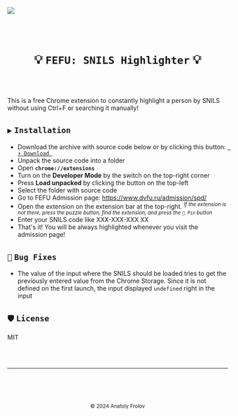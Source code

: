 [![](https://raw.githubusercontent.com/anafro/anafro/main/Banners/Fefu-Snils-Highlighter-Hero.png)](https://github.com/anafro/fefu-snils-highlighter/releases/tag/1.1)

<br><br>

<h1 align="center">💡 <code>FEFU: SNILS Highlighter</code> 💡</h1>

<br><br>

This is a free Chrome extension to constantly highlight a person by SNILS without using Ctrl+F or searching it manually! 

## `▶️` `Installation`
* Download the archive with source code below or by clicking this button: [`  ⬇️ Download  ` ](https://github.com/anafro/fefu-snils-highlighter/archive/refs/tags/1.1.zip)
* Unpack the source code into a folder
* Open **`chrome://extensions`**
* Turn on the **Developer Mode** by the switch on the top-right corner
* Press **Load unpacked** by clicking the button on the top-left
* Select the folder with source code
* Go to FEFU Admission page: https://www.dvfu.ru/admission/spd/
* Open the extension on the extension bar at the top-right. <sup>_If the extension is not there, press the puzzle button, find the extension, and press the *`📌 Pin`* button_</sup>
* Enter your SNILS code like XXX-XXX-XXX XX
* That's it! You will be always highlighted whenever you visit the admission page!

## `🐛` `Bug Fixes`
* The value of the input where the SNILS should be loaded tries to get the previously entered value from the Chrome Storage. Since it is not defined on the first launch, the input displayed `undefined` right in the input

## `🛡️` `License`
MIT

<br><br>

---

<br><br><br>

<p align="center"><sup>&copy; 2024 Anatoly Frolov</sup></p>

<br><br><br>
